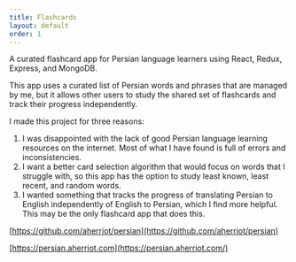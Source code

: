 ```yaml
---
title: Flashcards
layout: default
order: 1
---
```


A curated flashcard app for Persian language learners using React, Redux, Express, and MongoDB.

This app uses a curated list of Persian words and phrases that are managed by me, but it allows other users to study the shared set of flashcards and track their progress independently.

I made this project for three reasons:

1. I was disappointed with the lack of good Persian language learning resources on the internet. Most of what I have found is full of errors and inconsistencies.
2. I want a better card selection algorithm that would focus on words that I struggle with, so this app has the option to study least known, least recent, and random words.
3. I wanted something that tracks the progress of translating Persian to English independently of English to Persian, which I find more helpful. This may be the only flashcard app that does this.

[https://github.com/aherriot/persian](https://github.com/aherriot/persian)

[https://persian.aherriot.com](https://persian.aherriot.com/)
